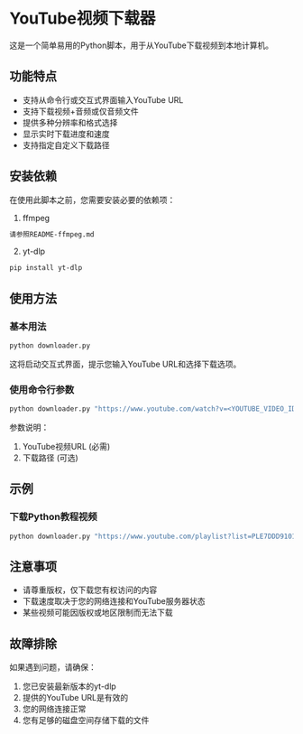 # YouTube视频下载器

这是一个简单易用的Python脚本，用于从YouTube下载视频到本地计算机。

## 功能特点

- 支持从命令行或交互式界面输入YouTube URL
- 支持下载视频+音频或仅音频文件
- 提供多种分辨率和格式选择
- 显示实时下载进度和速度
- 支持指定自定义下载路径

## 安装依赖

在使用此脚本之前，您需要安装必要的依赖项：

1. ffmpeg
```bash
请参照README-ffmpeg.md
```

2. yt-dlp
```bash
pip install yt-dlp
```

## 使用方法

### 基本用法

```bash
python downloader.py
```

这将启动交互式界面，提示您输入YouTube URL和选择下载选项。

### 使用命令行参数

```bash
python downloader.py "https://www.youtube.com/watch?v=<YOUTUBE_VIDEO_ID>" "<download_folder>"
```

参数说明：
1. YouTube视频URL (必需)
2. 下载路径 (可选)

## 示例

### 下载Python教程视频

```bash
python downloader.py "https://www.youtube.com/playlist?list=PLE7DDD91010BC51F8"
```

## 注意事项

- 请尊重版权，仅下载您有权访问的内容
- 下载速度取决于您的网络连接和YouTube服务器状态
- 某些视频可能因版权或地区限制而无法下载

## 故障排除

如果遇到问题，请确保：
1. 您已安装最新版本的yt-dlp
2. 提供的YouTube URL是有效的
3. 您的网络连接正常
4. 您有足够的磁盘空间存储下载的文件 